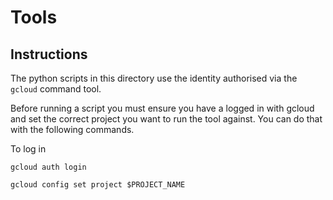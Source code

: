 # Tools

## Instructions

The python scripts in this directory use the identity authorised
via the `gcloud` command tool.

Before running a script you must ensure you have a logged in with gcloud and
set the correct project you want to run the tool against. You can do that
with the following commands.

To log in

`gcloud auth login`

`gcloud config set project $PROJECT_NAME`
